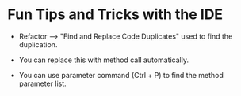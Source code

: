 # Fun Tips and Tricks with the IDE

* Refactor --> "Find and Replace Code Duplicates" used to find the duplication.
* You can replace this with method call automatically.

* You can use parameter command (Ctrl + P) to find the method parameter list.
